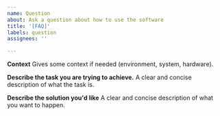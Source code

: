 ```yaml
---
name: Question
about: Ask a question about how to use the software
title: '[FAQ]'
labels: question
assignees: ''

---
```


**Context**
Gives some context if needed (environment, system, hardware).

**Describe the task you are trying to achieve.**
A clear and concise description of what the task is.

**Describe the solution you'd like**
A clear and concise description of what you want to happen.

